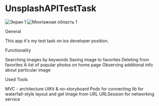 
# UnsplashAPITestTask

![Экран 1](https://user-images.githubusercontent.com/106689083/188472656-cec801d4-ab5a-487b-b7b3-3693fd4f3ff9.jpg)
![Монтажная область 1](https://user-images.githubusercontent.com/106689083/188475708-e7136db6-4309-4e5e-ab9e-0a75a11fdcd1.jpg)

General

This app it's my test task on ios developer position.

Functionality

Searching images by keywords
Saving image to favorites
Deleting from favorites
A list of popular photos on home page
Observing additional info about particular image

Used Tools

MVC - architecture 
UIKit & no-storyboard
Pods for connecting lib for waterfall-style layout and get Image from URL
URLSession for networking service


